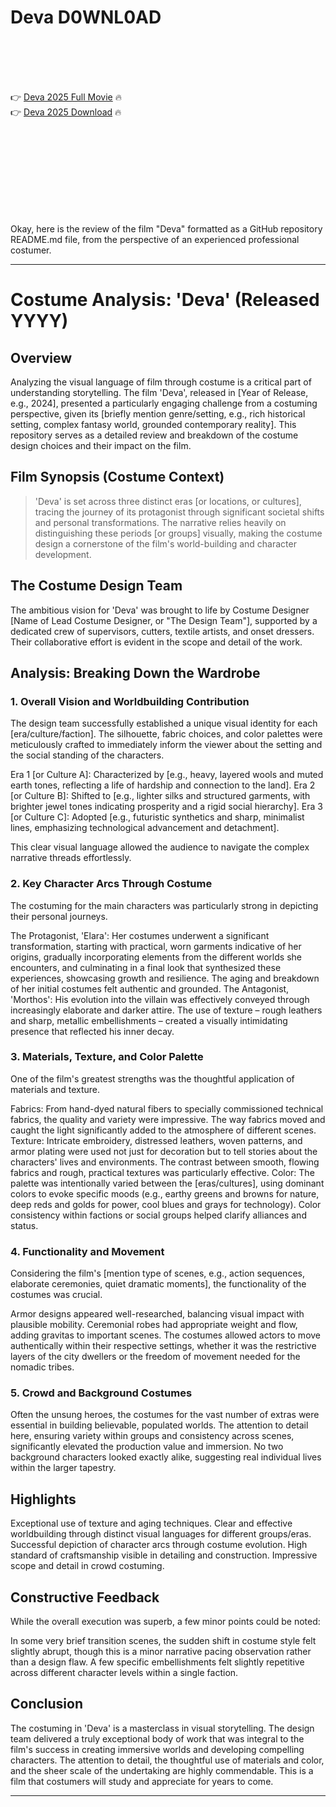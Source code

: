# Deva D0WNL0AD

<br><br><br><br>


👉 <a href="https://James-nowestlimwell1978.github.io/vusmsdhvpn/">Deva 2025 Full Movie</a> 🔥
<br>
👉 <a href="https://James-nowestlimwell1978.github.io/vusmsdhvpn/">Deva 2025 Download</a> 🔥


<br><br><br><br><br><br><br><br>


Okay, here is the review of the film "Deva" formatted as a GitHub repository README.md file, from the perspective of an experienced professional costumer.

---


# Costume Analysis: 'Deva' (Released YYYY)

## Overview

Analyzing the visual language of film through costume is a critical part of understanding storytelling. The film 'Deva', released in [Year of Release, e.g., 2024], presented a particularly engaging challenge from a costuming perspective, given its [briefly mention genre/setting, e.g., rich historical setting, complex fantasy world, grounded contemporary reality]. This repository serves as a detailed review and breakdown of the costume design choices and their impact on the film.

## Film Synopsis (Costume Context)

> 'Deva' is set across three distinct eras [or locations, or cultures], tracing the journey of its protagonist through significant societal shifts and personal transformations. The narrative relies heavily on distinguishing these periods [or groups] visually, making the costume design a cornerstone of the film's world-building and character development.

## The Costume Design Team

The ambitious vision for 'Deva' was brought to life by Costume Designer [Name of Lead Costume Designer, or "The Design Team"], supported by a dedicated crew of supervisors, cutters, textile artists, and onset dressers. Their collaborative effort is evident in the scope and detail of the work.

## Analysis: Breaking Down the Wardrobe

### 1. Overall Vision and Worldbuilding Contribution

The design team successfully established a unique visual identity for each [era/culture/faction]. The silhouette, fabric choices, and color palettes were meticulously crafted to immediately inform the viewer about the setting and the social standing of the characters.

   Era 1 [or Culture A]: Characterized by [e.g., heavy, layered wools and muted earth tones, reflecting a life of hardship and connection to the land].
   Era 2 [or Culture B]: Shifted to [e.g., lighter silks and structured garments, with brighter jewel tones indicating prosperity and a rigid social hierarchy].
   Era 3 [or Culture C]: Adopted [e.g., futuristic synthetics and sharp, minimalist lines, emphasizing technological advancement and detachment].

This clear visual language allowed the audience to navigate the complex narrative threads effortlessly.

### 2. Key Character Arcs Through Costume

The costuming for the main characters was particularly strong in depicting their personal journeys.

   The Protagonist, 'Elara': Her costumes underwent a significant transformation, starting with practical, worn garments indicative of her origins, gradually incorporating elements from the different worlds she encounters, and culminating in a final look that synthesized these experiences, showcasing growth and resilience. The aging and breakdown of her initial costumes felt authentic and grounded.
   The Antagonist, 'Morthos': His evolution into the villain was effectively conveyed through increasingly elaborate and darker attire. The use of texture – rough leathers and sharp, metallic embellishments – created a visually intimidating presence that reflected his inner decay.

### 3. Materials, Texture, and Color Palette

One of the film's greatest strengths was the thoughtful application of materials and texture.

   Fabrics: From hand-dyed natural fibers to specially commissioned technical fabrics, the quality and variety were impressive. The way fabrics moved and caught the light significantly added to the atmosphere of different scenes.
   Texture: Intricate embroidery, distressed leathers, woven patterns, and armor plating were used not just for decoration but to tell stories about the characters' lives and environments. The contrast between smooth, flowing fabrics and rough, practical textures was particularly effective.
   Color: The palette was intentionally varied between the [eras/cultures], using dominant colors to evoke specific moods (e.g., earthy greens and browns for nature, deep reds and golds for power, cool blues and grays for technology). Color consistency within factions or social groups helped clarify alliances and status.

### 4. Functionality and Movement

Considering the film's [mention type of scenes, e.g., action sequences, elaborate ceremonies, quiet dramatic moments], the functionality of the costumes was crucial.

   Armor designs appeared well-researched, balancing visual impact with plausible mobility.
   Ceremonial robes had appropriate weight and flow, adding gravitas to important scenes.
   The costumes allowed actors to move authentically within their respective settings, whether it was the restrictive layers of the city dwellers or the freedom of movement needed for the nomadic tribes.

### 5. Crowd and Background Costumes

Often the unsung heroes, the costumes for the vast number of extras were essential in building believable, populated worlds. The attention to detail here, ensuring variety within groups and consistency across scenes, significantly elevated the production value and immersion. No two background characters looked exactly alike, suggesting real individual lives within the larger tapestry.

## Highlights

   Exceptional use of texture and aging techniques.
   Clear and effective worldbuilding through distinct visual languages for different groups/eras.
   Successful depiction of character arcs through costume evolution.
   High standard of craftsmanship visible in detailing and construction.
   Impressive scope and detail in crowd costuming.

## Constructive Feedback

While the overall execution was superb, a few minor points could be noted:

   In some very brief transition scenes, the sudden shift in costume style felt slightly abrupt, though this is a minor narrative pacing observation rather than a design flaw.
   A few specific embellishments felt slightly repetitive across different character levels within a single faction.

## Conclusion

The costuming in 'Deva' is a masterclass in visual storytelling. The design team delivered a truly exceptional body of work that was integral to the film's success in creating immersive worlds and developing compelling characters. The attention to detail, the thoughtful use of materials and color, and the sheer scale of the undertaking are highly commendable. This is a film that costumers will study and appreciate for years to come.

---


